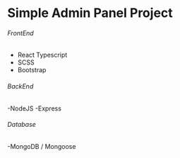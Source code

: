 # Simple Admin Panel Project

###### FrontEnd
- React Typescript
- SCSS
- Bootstrap

###### BackEnd
-NodeJS
-Express

###### Database
-MongoDB / Mongoose
